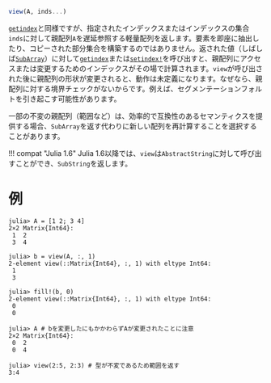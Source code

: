```julia
view(A, inds...)
```

[`getindex`](@ref)と同様ですが、指定されたインデックスまたはインデックスの集合`inds`に対して親配列`A`を遅延参照する軽量配列を返します。要素を即座に抽出したり、コピーされた部分集合を構築するのではありません。返された値（しばしば[`SubArray`](@ref)）に対して[`getindex`](@ref)または[`setindex!`](@ref)を呼び出すと、親配列にアクセスまたは変更するためのインデックスがその場で計算されます。`view`が呼び出された後に親配列の形状が変更されると、動作は未定義になります。なぜなら、親配列に対する境界チェックがないからです。例えば、セグメンテーションフォルトを引き起こす可能性があります。

一部の不変の親配列（範囲など）は、効率的で互換性のあるセマンティクスを提供する場合、`SubArray`を返す代わりに新しい配列を再計算することを選択することがあります。

!!! compat "Julia 1.6"
    Julia 1.6以降では、`view`は`AbstractString`に対して呼び出すことができ、`SubString`を返します。


# 例

```jldoctest
julia> A = [1 2; 3 4]
2×2 Matrix{Int64}:
 1  2
 3  4

julia> b = view(A, :, 1)
2-element view(::Matrix{Int64}, :, 1) with eltype Int64:
 1
 3

julia> fill!(b, 0)
2-element view(::Matrix{Int64}, :, 1) with eltype Int64:
 0
 0

julia> A # bを変更したにもかかわらずAが変更されたことに注意
2×2 Matrix{Int64}:
 0  2
 0  4

julia> view(2:5, 2:3) # 型が不変であるため範囲を返す
3:4
```
